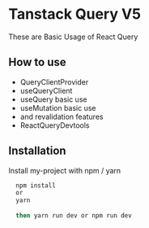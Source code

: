 
# Tanstack Query V5

These are Basic Usage of React Query


## How to use

- QueryClientProvider
- useQueryClient
- useQuery basic use
- useMutation basic use
- and revalidation features
- ReactQueryDevtools


## Installation

Install my-project with npm / yarn

```bash
  npm install 
  or 
  yarn 
  
  then yarn run dev or npm run dev
```
    